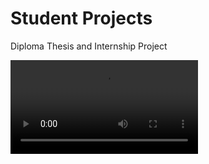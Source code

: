 # Student Projects
Diploma Thesis and Internship Project

![Animation](https://github.com/k-kovani/Student_Projects/blob/main/animated_graph_viridis.mp4)



